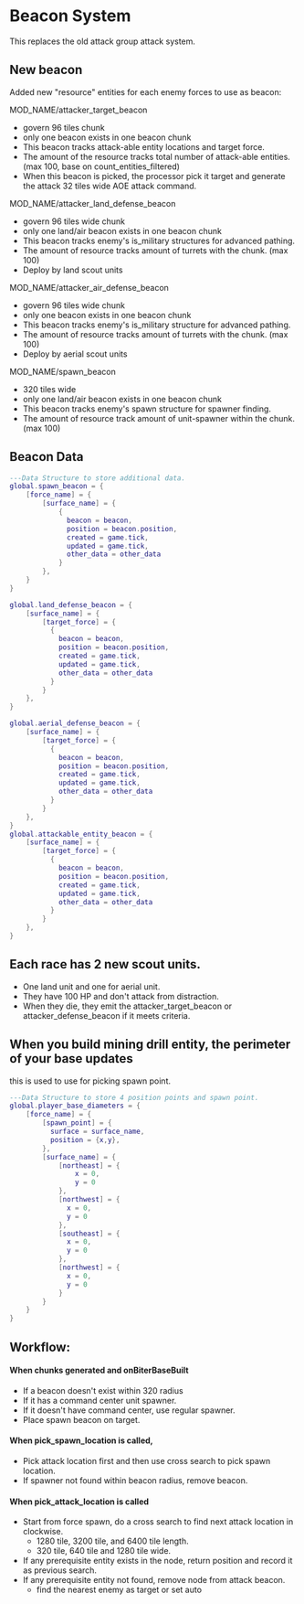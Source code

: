 # Beacon System
This replaces the old attack group attack system.

## New beacon
Added new "resource" entities for each enemy forces to use as beacon:

MOD_NAME/attacker_target_beacon
- govern 96 tiles chunk
- only one beacon exists in one beacon chunk
- This beacon tracks attack-able entity locations and target force.
- The amount of the resource tracks total number of attack-able entities.  (max 100, base on count_entities_filtered)
- When this beacon is picked, the processor pick it target and generate the attack 32 tiles wide AOE attack command.

MOD_NAME/attacker_land_defense_beacon
- govern 96 tiles wide chunk
- only one land/air beacon exists in one beacon chunk
- This beacon tracks enemy's is_military structures for advanced pathing.
- The amount of resource tracks amount of turrets with the chunk. (max 100)
- Deploy by land scout units

MOD_NAME/attacker_air_defense_beacon
- govern 96 tiles wide chunk
- only one beacon exists in one beacon chunk
- This beacon tracks enemy's is_military structure for advanced pathing.
- The amount of resource tracks amount of turrets with the chunk. (max 100)
- Deploy by aerial scout units

MOD_NAME/spawn_beacon
- 320 tiles wide
- only one land/air beacon exists in one beacon chunk
- This beacon tracks enemy's spawn structure for spawner finding.
- The amount of resource track amount of unit-spawner within the chunk. (max 100)


## Beacon Data
```lua
---Data Structure to store additional data.
global.spawn_beacon = {
    [force_name] = {
        [surface_name] = {
            {
              beacon = beacon,
              position = beacon.position,
              created = game.tick,
              updated = game.tick,
              other_data = other_data
            }
        },
    }
}

global.land_defense_beacon = {
    [surface_name] = {
        [target_force] = {
          {
            beacon = beacon,
            position = beacon.position,
            created = game.tick,
            updated = game.tick,
            other_data = other_data
          }
        }
    },
}

global.aerial_defense_beacon = {
    [surface_name] = {
        [target_force] = {
          {
            beacon = beacon,
            position = beacon.position,
            created = game.tick,
            updated = game.tick,
            other_data = other_data
          }
        }
    },
}
global.attackable_entity_beacon = {
    [surface_name] = {
        [target_force] = {
          {
            beacon = beacon,
            position = beacon.position,
            created = game.tick,
            updated = game.tick,
            other_data = other_data
          }
        }
    },
}

```

## Each race has 2 new scout units.
- One land unit and one for aerial unit.
- They have 100 HP and don't attack from distraction.
- When they die, they emit the attacker_target_beacon or attacker_defense_beacon if it meets criteria.

## When you build mining drill entity, the perimeter of your base updates   

this is used to use for picking spawn point. 
```lua
---Data Structure to store 4 position points and spawn point.
global.player_base_diameters = {
    [force_name] = {
        [spawn_point] = {
          surface = surface_name,
          position = {x,y},
        },
        [surface_name] = {
            [northeast] = {
                x = 0,
                y = 0
            },
            [northwest] = {
              x = 0,
              y = 0
            },
            [southeast] = {
              x = 0,
              y = 0
            },
            [northwest] = {
              x = 0,
              y = 0
            }
        }
    }
} 
```
 
## Workflow:

#### When chunks generated and onBiterBaseBuilt
- If a beacon doesn't exist within 320 radius
- If it has a command center unit spawner.
- If it doesn't have command center, use regular spawner.
- Place spawn beacon on target.

#### When pick_spawn_location is called,
- Pick attack location first and then use cross search to pick spawn location.
- If spawner not found within beacon radius, remove beacon.

#### When pick_attack_location is called

- Start from force spawn, do a cross search to find next attack location in clockwise. 
  - 1280 tile, 3200 tile, and 6400 tile length.
  - 320 tile, 640 tile and 1280 tile wide.
- If any prerequisite entity exists in the node, return position and record it as previous search.
- If any prerequisite entity not found, remove node from attack beacon.
  - find the nearest enemy as target or set auto